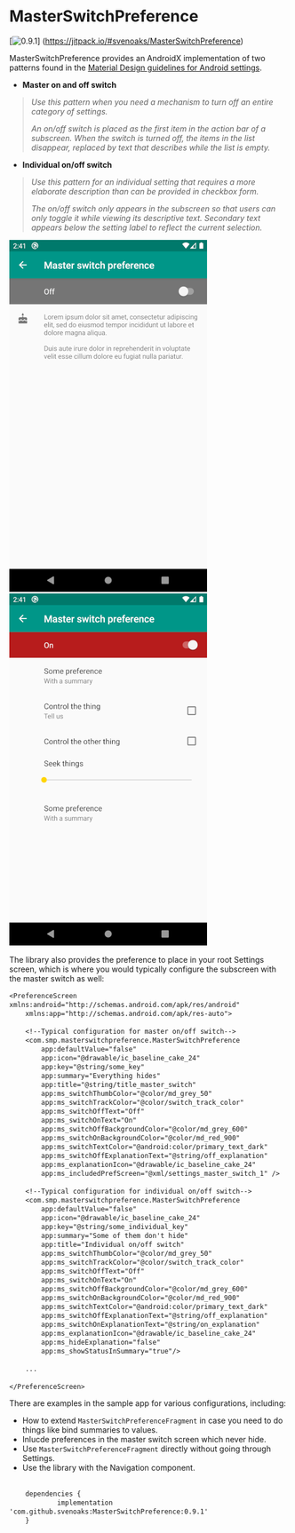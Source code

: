 # MasterSwitchPreference

[![0.9.1](https://jitpack.io/v/svenoaks/MasterSwitchPreference.svg)]
(https://jitpack.io/#svenoaks/MasterSwitchPreference)

MasterSwitchPreference provides an AndroidX implementation of two patterns found in the [Material Design guidelines for Android settings](https://material.io/design/platform-guidance/android-settings.html#label-and-secondary-text). 

  - **Master on and off switch**

> *Use this pattern when you need a mechanism to turn off an entire category of settings.*
> 
> *An on/off switch is placed as the first item in the action bar of a subscreen. When the switch is turned off, the items in the list disappear, replaced by text that describes while the list is empty.*

  - **Individual on/off switch**

> *Use this pattern for an individual setting that requires a more elaborate description than can be provided in checkbox form.*
> 
> *The on/off switch only appears in the subscreen so that users can only toggle it while viewing its descriptive text. Secondary text appears below the setting label to reflect the current selection.*

![](screens/3.png)&nbsp;&nbsp;&nbsp;&nbsp;&nbsp;&nbsp;![](screens/2.png)   

The library also provides the preference to place in your root Settings screen, which is where you would typically configure the subscreen with the master switch as well:

```
<PreferenceScreen xmlns:android="http://schemas.android.com/apk/res/android"
    xmlns:app="http://schemas.android.com/apk/res-auto">
    
    <!--Typical configuration for master on/off switch-->
    <com.smp.masterswitchpreference.MasterSwitchPreference
        app:defaultValue="false"
        app:icon="@drawable/ic_baseline_cake_24"
        app:key="@string/some_key"
        app:summary="Everything hides"
        app:title="@string/title_master_switch"
        app:ms_switchThumbColor="@color/md_grey_50"
        app:ms_switchTrackColor="@color/switch_track_color"
        app:ms_switchOffText="Off"
        app:ms_switchOnText="On"
        app:ms_switchOffBackgroundColor="@color/md_grey_600"
        app:ms_switchOnBackgroundColor="@color/md_red_900"
        app:ms_switchTextColor="@android:color/primary_text_dark"
        app:ms_switchOffExplanationText="@string/off_explanation"
        app:ms_explanationIcon="@drawable/ic_baseline_cake_24"
        app:ms_includedPrefScreen="@xml/settings_master_switch_1" />

    <!--Typical configuration for individual on/off switch-->
    <com.smp.masterswitchpreference.MasterSwitchPreference
        app:defaultValue="false"
        app:icon="@drawable/ic_baseline_cake_24"
        app:key="@string/some_individual_key"
        app:summary="Some of them don't hide"
        app:title="Individual on/off switch"
        app:ms_switchThumbColor="@color/md_grey_50"
        app:ms_switchTrackColor="@color/switch_track_color"
        app:ms_switchOffText="Off"
        app:ms_switchOnText="On"
        app:ms_switchOffBackgroundColor="@color/md_grey_600"
        app:ms_switchOnBackgroundColor="@color/md_red_900"
        app:ms_switchTextColor="@android:color/primary_text_dark"
        app:ms_switchOffExplanationText="@string/off_explanation"
        app:ms_switchOnExplanationText="@string/on_explanation"
        app:ms_explanationIcon="@drawable/ic_baseline_cake_24"
        app:ms_hideExplanation="false"
        app:ms_showStatusInSummary="true"/>

    ...

</PreferenceScreen>

```

There are examples in the sample app for various configurations, including:

  - How to extend `MasterSwitchPreferenceFragment` in case you need to do things like bind summaries to values.
  - Inlucde preferences in the master switch screen which never hide.
  - Use `MasterSwitchPreferenceFragment` directly without going through Settings.
  - Use the library with the Navigation component.
  

```

	dependencies {
	        implementation 'com.github.svenoaks:MasterSwitchPreference:0.9.1'
	}

```
